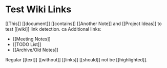 # Test Wiki Links

[[This]] [[document]] [[contains]] [[Another Note]] and [[Project Ideas]] to test [[wiki]] link detection.
ca
Additional links:
- [[Meeting Notes]]
- [[TODO List]]
- [[Archive/Old Notes]]

Regular [[text]] [[without]] [[links]] [[should]] not be [[highlighted]].